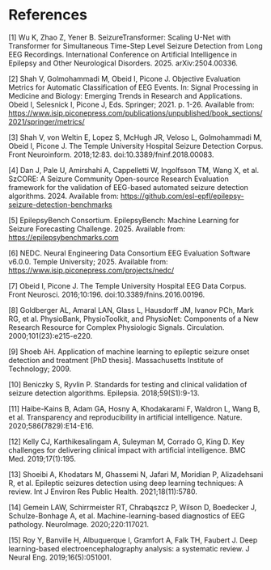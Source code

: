 # References

[1] Wu K, Zhao Z, Yener B. SeizureTransformer: Scaling U-Net with Transformer for Simultaneous Time-Step Level Seizure Detection from Long EEG Recordings. International Conference on Artificial Intelligence in Epilepsy and Other Neurological Disorders. 2025. arXiv:2504.00336.

[2] Shah V, Golmohammadi M, Obeid I, Picone J. Objective Evaluation Metrics for Automatic Classification of EEG Events. In: Signal Processing in Medicine and Biology: Emerging Trends in Research and Applications. Obeid I, Selesnick I, Picone J, Eds. Springer; 2021. p. 1-26. Available from: https://www.isip.piconepress.com/publications/unpublished/book_sections/2021/springer/metrics/

[3] Shah V, von Weltin E, Lopez S, McHugh JR, Veloso L, Golmohammadi M, Obeid I, Picone J. The Temple University Hospital Seizure Detection Corpus. Front Neuroinform. 2018;12:83. doi:10.3389/fninf.2018.00083.

[4] Dan J, Pale U, Amirshahi A, Cappelletti W, Ingolfsson TM, Wang X, et al. SzCORE: A Seizure Community Open-source Research Evaluation framework for the validation of EEG-based automated seizure detection algorithms. 2024. Available from: https://github.com/esl-epfl/epilepsy-seizure-detection-benchmarks

[5] EpilepsyBench Consortium. EpilepsyBench: Machine Learning for Seizure Forecasting Challenge. 2025. Available from: https://epilepsybenchmarks.com

[6] NEDC. Neural Engineering Data Consortium EEG Evaluation Software v6.0.0. Temple University; 2025. Available from: https://www.isip.piconepress.com/projects/nedc/

[7] Obeid I, Picone J. The Temple University Hospital EEG Data Corpus. Front Neurosci. 2016;10:196. doi:10.3389/fnins.2016.00196.

[8] Goldberger AL, Amaral LAN, Glass L, Hausdorff JM, Ivanov PCh, Mark RG, et al. PhysioBank, PhysioToolkit, and PhysioNet: Components of a New Research Resource for Complex Physiologic Signals. Circulation. 2000;101(23):e215-e220.

[9] Shoeb AH. Application of machine learning to epileptic seizure onset detection and treatment [PhD thesis]. Massachusetts Institute of Technology; 2009.

[10] Beniczky S, Ryvlin P. Standards for testing and clinical validation of seizure detection algorithms. Epilepsia. 2018;59(S1):9-13.

[11] Haibe-Kains B, Adam GA, Hosny A, Khodakarami F, Waldron L, Wang B, et al. Transparency and reproducibility in artificial intelligence. Nature. 2020;586(7829):E14-E16.

[12] Kelly CJ, Karthikesalingam A, Suleyman M, Corrado G, King D. Key challenges for delivering clinical impact with artificial intelligence. BMC Med. 2019;17(1):195.

[13] Shoeibi A, Khodatars M, Ghassemi N, Jafari M, Moridian P, Alizadehsani R, et al. Epileptic seizures detection using deep learning techniques: A review. Int J Environ Res Public Health. 2021;18(11):5780.

[14] Gemein LAW, Schirrmeister RT, Chrabąszcz P, Wilson D, Boedecker J, Schulze-Bonhage A, et al. Machine-learning-based diagnostics of EEG pathology. NeuroImage. 2020;220:117021.

[15] Roy Y, Banville H, Albuquerque I, Gramfort A, Falk TH, Faubert J. Deep learning-based electroencephalography analysis: a systematic review. J Neural Eng. 2019;16(5):051001.
